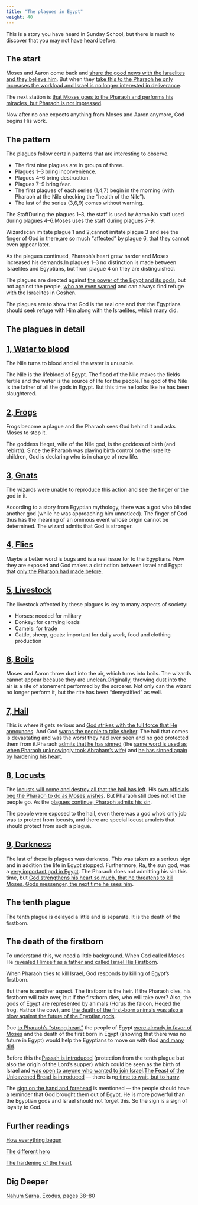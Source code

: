 ```yaml
---
title: "The plagues in Egypt"
weight: 40
---
```


This is a story you have heard in Sunday School, but there is much to discover that you may not have heard before.

## The start

<a name="dfee"></a>
Moses and Aaron come back and [share the good news with the Israelites and they believe him](https://www.bibleserver.com/NIV/Exodus4%3A29-31). But when they [take this to the Pharaoh he only increases the workload and Israel is no longer interested in deliverance](https://www.bibleserver.com/NIV/Exodus5).

The next station is [that Moses goes to the Pharaoh and performs his miracles, but Pharaoh is not impressed](https://www.bibleserver.com/NIV/Exodus7%3A8-13).

Now after no one expects anything from Moses and Aaron anymore, God begins His work.

## The pattern

<a name="e181"></a>
The plagues follow certain patterns that are interesting to observe.

- The first nine plagues are in groups of three.
- Plagues 1–3 bring inconvenience.
- Plagues 4–6 bring destruction.
- Plagues 7–9 bring fear.
- The first plagues of each series (1,4,7) begin in the morning (with Pharaoh at the Nile checking the “health of the Nile”).
- The last of the series (3,6,9) comes without warning.

The StaffDuring the plagues 1–3, the staff is used by Aaron.No staff used during plagues 4–6.Moses uses the staff during plagues 7–9.

Wizardscan imitate plague 1 and 2,cannot imitate plague 3 and see the finger of God in there,are so much “affected” by plague 6, that they cannot even appear later.

As the plagues continued, Pharaoh’s heart grew harder and Moses increased his demands.In plagues 1–3 no distinction is made between Israelites and Egyptians, but from plague 4 on they are distinguished.

The plagues are directed against [the power of the Egypt and its gods](https://www.bibleserver.com/NIV/Exodus12%3A12), but not against the people, [who are even warned](https://www.bibleserver.com/NIV/Exodus9%3A18-21) and can always find refuge with the Israelites in Goshen.

The plagues are to show that God is the real one and that the Egyptians should seek refuge with Him along with the Israelites, which many did.

## The plagues in detail

## [1, Water to blood](https://www.bibleserver.com/NIV/Exodus7%3A14-25)

The Nile turns to blood and all the water is unusable.

The Nile is the lifeblood of Egypt. The flood of the Nile makes the fields fertile and the water is the source of life for the people.The god of the Nile is the father of all the gods in Egypt. But this time he looks like he has been slaughtered.

## [2, Frogs](https://www.bibleserver.com/NIV/Exodus8%3A1-15)

Frogs become a plague and the Pharaoh sees God behind it and asks Moses to stop it.

The goddess Heqet, wife of the Nile god, is the goddess of birth (and rebirth). Since the Pharaoh was playing birth control on the Israelite children, God is declaring who is in charge of new life.

## [3, Gnats](https://www.bibleserver.com/NIV/Exodus8%3A16-19)

The wizards were unable to reproduce this action and see the finger or the god in it.

According to a story from Egyptian mythology, there was a god who blinded another god (while he was approaching him unnoticed). The finger of God thus has the meaning of an ominous event whose origin cannot be determined. The wizard admits that God is stronger.

## [4, Flies](https://www.bibleserver.com/NIV/Exodus8%3A20-32)

Maybe a better word is bugs and is a real issue for to the Egyptians. Now they are exposed and God makes a distinction between Israel and Egypt that [only the Pharaoh had made before](https://www.bibleserver.com/NIV/Exodus1%3A22).

## [5, Livestock](https://www.bibleserver.com/NIV/Exodus9%3A1-7)

The livestock affected by these plagues is key to many aspects of society:
- Horses: needed for military
- Donkey: for carrying loads
- Camels: [for trade](https://www.bibleserver.com/NIV/Genesis37%3A25)
- Cattle, sheep, goats: important for daily work, food and clothing production

## [6, Boils](https://www.bibleserver.com/NIV/Exodus9%3A8-12)

Moses and Aaron throw dust into the air, which turns into boils. The wizards cannot appear because they are unclean.Originally, throwing dust into the air is a rite of atonement performed by the sorcerer. Not only can the wizard no longer perform it, but the rite has been “demystified” as well.

## [7, Hail](https://www.bibleserver.com/NIV/Exodus9%3A13-35)

This is where it gets serious and [God strikes with the full force that He announces](https://www.bibleserver.com/NIV/Exodus9%3A14). And God [warns the people to take shelter](https://www.bibleserver.com/NIV/Exodus9%3A20-21). The hail that comes is devastating and was the worst they had ever seen and no god protected them from it.Pharaoh [admits that he has sinned](https://www.bibleserver.com/NIV/Exodus9%3A27) (the [same word is used as when Pharaoh unknowingly took Abraham’s wife](https://biblehub.com/hebrew/2398.htm)) and [he has sinned again by hardening his heart](https://www.bibleserver.com/NIV/Exodus9%3A34).

## [8, Locusts](https://www.bibleserver.com/NIV/Exodus10%3A1-20)

The [locusts will come and destroy all that the hail has left](https://www.bibleserver.com/NIV/Exodus10%3A5). His [own officials beg the Pharaoh to do as Moses wishes](https://www.bibleserver.com/NIV/Exodus10%3A7). But Pharaoh still does not let the people go. As the [plagues continue, Pharaoh admits his sin](https://www.bibleserver.com/NIV/Exodus10%3A16-17).

The people were exposed to the hail, even there was a god who’s only job was to protect from locusts, and there are special locust amulets that should protect from such a plague.
## [9, Darkness](https://www.bibleserver.com/NIV/Exodus10%3A21-29)

The last of these is plagues was darkness. This was taken as a serious sign and in addition the life in Egypt stopped. Furthermore, Ra, the sun god, was a [very important god in Egypt](https://en.wikipedia.org/wiki/Ra#Worship). The Pharaoh does not admitting his sin this time, but [God strengthens his heart so much, that he threatens to kill Moses, Gods messenger, the next time he sees him](https://www.bibleserver.com/NIV/Exodus10%3A27-28).

## The tenth plague

The tenth plague is delayed a little and is separate. It is the death of the firstborn.

## The death of the firstborn

To understand this, we need a little background. When God called Moses He [revealed Himself as a father and called Israel His Firstborn](https://www.bibleserver.com/NIV/Exodus4%3A22-23).

When Pharaoh tries to kill Israel, God responds by killing of Egypt’s firstborn.

But there is another aspect. The firstborn is the heir. If the Pharaoh dies, his firstborn will take over, but if the firstborn dies, who will take over? Also, the gods of Egypt are represented by animals (Horus the falcon, Heqed the frog, Hathor the cow), and [the death of the first-born animals was also a blow against the future of the Egyptian gods](https://www.bibleserver.com/NIV/Exodus12%3A12).

Due [to Pharaoh’s “strong heart”](https://www.bibleserver.com/NIV/Exodus10%3A7) the people of Egypt [were already in favor of Moses](https://www.bibleserver.com/NIV/Exodus11%3A3) and the death of the first born in Egypt (showing that there was no future in Egypt) would help the Egyptians to move on with God [and many did](https://www.bibleserver.com/NIV/Exodus12%3A38).

Before this the[Passah is introduced](https://www.bibleserver.com/NIV/Exodus12%3A1-13) (protection from the tenth plague but also the origin of the Lord’s supper) which could be seen as the birth of Israel and [was open to anyone who wanted to join Israel](https://www.bibleserver.com/NIV/Exodus12%3A43-49).[The Feast of the Unleavened Bread is introduced](https://www.bibleserver.com/NIV/Exodus12%3A14-20) — there is n[o time to wait, but to hurry](https://www.bibleserver.com/NIV/Exodus12%3A12).

The [sign on the hand and forehead](https://www.bibleserver.com/NIV/Exodus13%3A8-9) is mentioned — the people should have a reminder that God brought them out of Egypt, He is more powerful than the Egyptian gods and Israel should not forget this. So the sign is a sign of loyalty to God.

## Further readings

[How everything begun](../../../../bible/exodus/expl/the-story-before-the-exodus)

[The different hero](../../../../bible/exodus/expl/the-birth-of-moses)

[The hardening of the heart](../../../../bible/exodus/expl/the-hardening-of-pharaohs-heart)

## Dig Deeper

[Nahum Sarna, Exodus, pages 38–80](../../../../about/ressources/index.html#sarna_exo)

